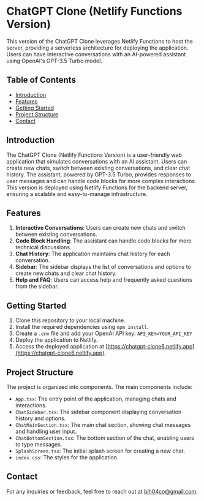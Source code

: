 # ChatGPT Clone (Netlify Functions Version)

This version of the ChatGPT Clone leverages Netlify Functions to host the server, providing a serverless architecture for deploying the application. Users can have interactive conversations with an AI-powered assistant using OpenAI's GPT-3.5 Turbo model.

## Table of Contents
- [Introduction](#introduction)
- [Features](#features)
- [Getting Started](#getting-started)
- [Project Structure](#project-structure)
- [Contact](#contact)

## Introduction
The ChatGPT Clone (Netlify Functions Version) is a user-friendly web application that simulates conversations with an AI assistant. Users can create new chats, switch between existing conversations, and clear chat history. The assistant, powered by GPT-3.5 Turbo, provides responses to user messages and can handle code blocks for more complex interactions. This version is deployed using Netlify Functions for the backend server, ensuring a scalable and easy-to-manage infrastructure.

## Features
1. **Interactive Conversations**: Users can create new chats and switch between existing conversations.
2. **Code Block Handling**: The assistant can handle code blocks for more technical discussions.
3. **Chat History**: The application maintains chat history for each conversation.
4. **Sidebar**: The sidebar displays the list of conversations and options to create new chats and clear chat history.
5. **Help and FAQ**: Users can access help and frequently asked questions from the sidebar.

## Getting Started
1. Clone this repository to your local machine.
2. Install the required dependencies using `npm install`.
3. Create a `.env` file and add your OpenAI API key: `API_KEY=YOUR_API_KEY`
4. Deploy the application to Netlify.
5. Access the deployed application at [https://chatgpt-clone6.netlify.app](https://chatgpt-clone6.netlify.app).

## Project Structure
The project is organized into components. The main components include:
- `App.tsx`: The entry point of the application, managing chats and interactions.
- `ChatSidebar.tsx`: The sidebar component displaying conversation history and options.
- `ChatMainSection.tsx`: The main chat section, showing chat messages and handling user input.
- `ChatBottomSection.tsx`: The bottom section of the chat, enabling users to type messages.
- `SplashScreen.tsx`: The initial splash screen for creating a new chat.
- `index.css`: The styles for the application.

## Contact
For any inquiries or feedback, feel free to reach out at [blh04co@gmail.com](mailto:blh04co@gmail.com).

